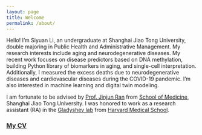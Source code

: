 ```yaml
---
layout: page
title: Welcome
permalink: /about/
---
```


Hello! I’m Siyuan Li, an undergraduate at Shanghai Jiao Tong University, double majoring in Public Health and Administrative Management. My research interests include aging and neurodegenerative diseases. My recent work focuses on disease predictors based on DNA methylation, building Python library of biomarkers in aging, and single-cell interpretation. Additionally, I measured the excess deaths due to neurodegenerative diseases and cardiovascular diseases during the COVID-19 pandemic. I’m also interested in machine learning and digital twin modeling.

I am fortunate to be advised by [Prof. Jinjun Ran](https://scholar.google.com/citations?user=VjVQi2IAAAAJ&hl=zh-CN) from [School of Medicine](https://www.shsmu.edu.cn/sph/index.htm), Shanghai Jiao Tong University. I was honored to work as a research assistant (RA) in the [Gladyshev lab](https://gladyshevlab.bwh.harvard.edu/) from [Harvard Medical School](https://hms.harvard.edu/).

<h3><a href="https://github.com/ApolloLSY/Attic/blob/master/cvOnepage240707.pdf" target="_blank">My CV</a></h3>

